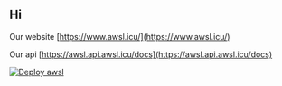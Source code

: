 ## Hi 

Our website [https://www.awsl.icu/](https://www.awsl.icu/)

Our api [https://awsl.api.awsl.icu/docs](https://awsl.api.awsl.icu/docs)

[![Deploy awsl](https://github.com/awsl-project/awsl-pipeline/actions/workflows/release.yml/badge.svg)](https://github.com/awsl-project/awsl-pipeline/actions/workflows/release.yml)
<!--

**Here are some ideas to get you started:**

🙋‍♀️ A short introduction - what is your organization all about?
🌈 Contribution guidelines - how can the community get involved?
👩‍💻 Useful resources - where can the community find your docs? Is there anything else the community should know?
🍿 Fun facts - what does your team eat for breakfast?
🧙 Remember, you can do mighty things with the power of [Markdown](https://docs.github.com/github/writing-on-github/getting-started-with-writing-and-formatting-on-github/basic-writing-and-formatting-syntax)
-->
